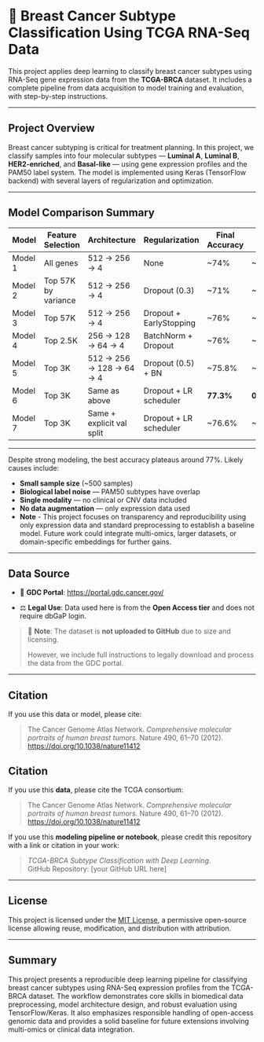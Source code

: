 # 🧬 Breast Cancer Subtype Classification Using TCGA RNA-Seq Data

This project applies deep learning to classify breast cancer subtypes using RNA-Seq gene expression data from the **TCGA-BRCA** dataset. It includes a complete pipeline from data acquisition to model training and evaluation, with step-by-step instructions.

---

## Project Overview

Breast cancer subtyping is critical for treatment planning. In this project, we classify samples into four molecular subtypes — **Luminal A**, **Luminal B**, **HER2-enriched**, and **Basal-like** — using gene expression profiles and the PAM50 label system. The model is implemented using Keras (TensorFlow backend) with several layers of regularization and optimization.

---

## Model Comparison Summary

| Model     | Feature Selection     | Architecture              | Regularization             | Final Accuracy | Final Loss | 
|-----------|-----------------------|----------------------------|-----------------------------|----------------|-------------|
| Model 1   | All genes             | 512 → 256 → 4             | None                        | ~74%           | ~2.79       | 
| Model 2   | Top 57K by variance   | 512 → 256 → 4             | Dropout (0.3)               | ~71%           | ~0.87       | 
| Model 3   | Top 57K               | 512 → 256 → 4             | Dropout + EarlyStopping     | ~76%        | ~1.51       | 
| Model 4   | Top 2.5K              | 256 → 128 → 64 → 4        | BatchNorm + Dropout         | ~76%        | ~1.02       | 
| Model 5   | Top 3K                | 512 → 256 → 128 → 64 → 4  | Dropout (0.5) + BN          | ~75.8%       | ~0.9262     | 
| Model 6   | Top 3K                | Same as above             | Dropout + LR scheduler      | **77.3%**  | **0.8981**  | 
| Model 7   | Top 3K                | Same + explicit val split | Dropout + LR scheduler      | ~76.6%       | ~0.8688     | 

---

Despite strong modeling, the best accuracy plateaus around 77%. Likely causes include:

- **Small sample size** (~500 samples)
- **Biological label noise** — PAM50 subtypes have overlap
- **Single modality** — no clinical or CNV data included
- **No data augmentation** — only expression data used
- **Note** - This project focuses on transparency and reproducibility using only expression data and standard preprocessing to establish a baseline model. Future work could integrate multi-omics, larger datasets, or domain-specific embeddings for further gains.

---

## Data Source

- 🔗 **GDC Portal**: https://portal.gdc.cancer.gov/

- ⚖️ **Legal Use**: Data used here is from the **Open Access tier** and does not require dbGaP login.

> 🚫 **Note**: The dataset is **not uploaded to GitHub** due to size and licensing.
>
> However, we include full instructions to legally download and process the data from the GDC portal.

---

## Citation

If you use this data or model, please cite:

> The Cancer Genome Atlas Network. *Comprehensive molecular portraits of human breast tumors*. Nature 490, 61–70 (2012). https://doi.org/10.1038/nature11412

## Citation

If you use this **data**, please cite the TCGA consortium:

> The Cancer Genome Atlas Network. *Comprehensive molecular portraits of human breast tumors*. Nature 490, 61–70 (2012). https://doi.org/10.1038/nature11412

If you use this **modeling pipeline or notebook**, please credit this repository with a link or citation in your work:

> *TCGA-BRCA Subtype Classification with Deep Learning*.  
> GitHub Repository: [your GitHub URL here]

---

## License

This project is licensed under the [MIT License](LICENSE), a permissive open-source license allowing reuse, modification, and distribution with attribution.



---

## Summary

This project presents a reproducible deep learning pipeline for classifying breast cancer subtypes using RNA-Seq expression profiles from the TCGA-BRCA dataset. 
The workflow demonstrates core skills in biomedical data preprocessing, model architecture design, and robust evaluation using TensorFlow/Keras. It also emphasizes responsible handling of open-access genomic data and provides a solid baseline for future extensions involving multi-omics or clinical data integration.

